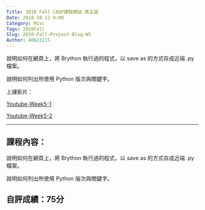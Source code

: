 ```yaml
---
Title: 2018 Fall CADP課程網誌 第五週
Date: 2018-10-12 9:00
Category: Misc
Tags: 2018Fall
Slug: 2018-Fall-Project-Blog-W5
Author: 40623115
---
```


說明如何在網頁上，將 Brython 執行過的程式，以 save as 的方式存成近端 .py 檔案。

說明如何列出所使用 Python 版次與關鍵字。

<!-- PELICAN_END_SUMMARY -->


上課影片：

[Youtube-Week5-1](https://www.youtube.com/watch?v=Y0WPeopmxHg)

[Youtube-Week5-2](https://www.youtube.com/watch?v=n0EPI1J_0mk)

----

課程內容：
----
說明如何在網頁上，將 Brython 執行過的程式，以 save as 的方式存成近端 .py 檔案。

說明如何列出所使用 Python 版次與關鍵字。



自評成績：75分
----

